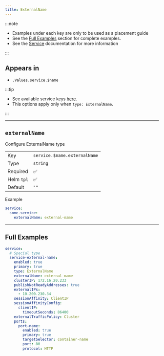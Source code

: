 ```yaml
---
title: ExternalName
---
```


:::note

- Examples under each key are only to be used as a placement guide
- See the [Full Examples](/general/common/service/externalname#full-examples) section for complete examples.
- See the [Service](/general/common/service) documentation for more information

:::

## Appears in

- `.Values.service.$name`

:::tip

- See available service keys [here](/general/common/service).
- This options apply only when `type: ExternalName`.

:::

---

## `externalName`

Configure ExternalName type

|            |                              |
| ---------- | ---------------------------- |
| Key        | `service.$name.externalName` |
| Type       | `string`                     |
| Required   | ✅                           |
| Helm `tpl` | ✅                           |
| Default    | `""`                         |

Example

```yaml
service:
  some-service:
    externalName: external-name
```

---

## Full Examples

```yaml
service:
  # Special type
  service-external-name:
    enabled: true
    primary: true
    type: ExternalName
    externalName: external-name
    clusterIP: 172.16.20.233
    publishNotReadyAddresses: true
    externalIPs:
      - 10.200.230.34
    sessionAffinity: ClientIP
    sessionAffinityConfig:
      clientIP:
        timeoutSeconds: 86400
    externalTrafficPolicy: Cluster
    ports:
      port-name:
        enabled: true
        primary: true
        targetSelector: container-name
        port: 80
        protocol: HTTP
```
